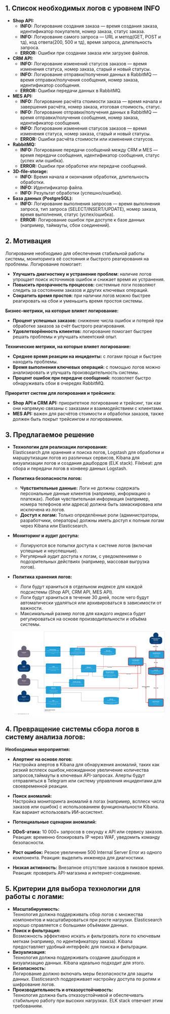 ## 1. **Список необходимых логов с уровнем INFO**
- **Shop API:**
    - **INFO:** Логирование создания заказа — время создания заказа, идентификатор покупателя, номер заказа, статус заказа.
    - **INFO:** Логирование самого запроса — URL и метод(GET, POST и тд), код ответа(200, 500 и тд), время запроса, длительность запроса. 
    - **ERROR:** Ошибки при создании заказа или загрузке файлов.
- **CRM API:**
    - **INFO:** Логирование изменений статусов заказов — время изменения статуса, номер заказа, старый и новый статусы.
    - **INFO:** Логирование отправки/получения данных в RabbitMQ — время отправки/получения сообщения, номер заказа, идентификатор сообщения.
    - **ERROR:** Ошибки передачи данных в RabbitMQ.
- **MES API:**
    - **INFO:** Логирование расчёта стоимости заказа — время начала и завершения расчёта, номер заказа, итоговая стоимость, статус.
    - **INFO:** Логирование отправки/получения данных в RabbitMQ — время отправки/получения сообщения, номер заказа, идентификатор сообщения.
    - **INFO:** Логирование изменения статусов заказов — время изменения статуса, номер заказа, старый и новый статусы.
    - **ERROR:** Ошибки расчёта стоимости или изменения статусов.
- **RabbitMQ:**
    - **INFO:** Логирование передачи сообщений между CRM и MES — время передачи сообщения, идентификатор сообщения, статус (успех или ошибка).
    - **ERROR:** Ошибки при обработке или передаче сообщений.
- **3D-file-storage:**
    - **INFO:** Время начала и окончания обработки, длительность обработки.
    - **INFO:** Идентификатор файла.
    - **INFO:** Результат обработки (успешно/ошибка).   
- **База данных (PostgreSQL):**
    - **INFO:** Логирование выполнения запросов — время выполнения запроса, тип запроса (SELECT/INSERT/UPDATE), номер заказа, время выполнения, статус (успех/ошибка).
    - **ERROR:** Логирование ошибок при доступе к базе данных (например, таймауты, сбои соединений).

## 2. **Мотивация**
Логирование необходимо для обеспечения стабильной работы системы, мониторинга её состояния и быстрого реагирования на проблемы.
Логирование помогает:
- **Улучшить диагностику и устранение проблем:** наличие логов упрощает поиск источников ошибок и снижает время их устранения.
- **Повысить прозрачность процессов:** системные логи позволяют следить за состоянием заказов и других ключевых операций.
- **Сократить время простоя:** при наличии логов можно быстрее реагировать на сбои и уменьшить время простоя системы.

**Бизнес-метрики, на которые влияет логирование:**
- **Процент успешных заказов:** снижение числа ошибок и потерей при обработке заказов за счёт быстрого реагирования.
- **Удовлетворённость клиентов:** логирование помогает быстрее решать проблемы и улучшать клиентский опыт.

**Технические метрики, на которые влияет логирование:**
- **Среднее время реакции на инциденты:** с логами проще и быстрее находить проблемы.
- **Время выполнения ключевых операций:** с помощью логов можно анализировать и улучшать производительность системы.
- **Процент ошибок при передаче сообщений:** позволяет быстро обнаруживать сбои в очередях RabbitMQ.

**Приоритет систем для логирования и трейсинга:**
- **Shop API и CRM API:** приоритетное логирование и трейсинг, так как они напрямую связаны с заказами и взаимодействием с клиентами.
- **MES API:** важен для расчётов стоимости и обработки заказов, также должен быть покрыт трейсингом и логированием.

## 3. **Предлагаемое решение**
- **Технологии для реализации логирования:**  
  Elasticsearch для хранения и поиска логов, Logstash для обработки и маршрутизации логов из различных сервисов, Kibana для визуализации логов и создания дашбордов (ELK stack). Filebeat: для сбора и передачи логов в конвеер данных Logstash.

- **Политика безопасности логов:**  
  - **Чувствительные данные:** Логи не должны содержать персональные данные клиентов (например, информацию о платежах). Любая чувствительная информация (например, номера телефонов или адреса) должна быть замаскирована или исключена из логов.  
  - **Доступ к логам:** Только определённые роли (администраторы, разработчики, операторы) должны иметь доступ к полным логам через Kibana или Elasticsearch.

- **Мониторинг и аудит доступа:**
  - Логируются все попытки доступа к системе логов (включая успешные и неуспешные).
  - Регулярный аудит доступа к логам, с уведомлениями о подозрительных действиях (например, массовая выгрузка логов).

- **Политика хранения логов:**  
  - Логи будут храниться в отдельном индексе для каждой подсистемы (Shop API, CRM API, MES API).  
  - Логи будут храниться в течение 30 дней, после чего будут автоматически удаляться или архивироваться в зависимости от важности.  
  - Максимальный размер логов для каждого индекса будет регулироваться на основе производительности и объёма системы.

  ![C4_Container_Logging](jewerly_c4_model-4th-task.png)

## 4. **Превращение системы сбора логов в систему анализа логов:**
**Необходимые мероприятия:**
- **Алертинг на основе логов:**  
  Настройка алертов в Kibana для обнаружения аномалий, таких как резкий всплеск ошибок,неожиданное увеличение количества запросов,таймауты в ключевых API-запросах. Алерты будут отправляться в Telegram или систему управления инцидентами для своевременной реакции.
- **Поиск аномалий:**  
  Настройка мониторинга аномалий в логах (например, всплеск числа заказов или ошибок) с использованием функциональности Kibana.
  Как вариант использовать ИИ-ассистент.
  
- **Потенциальные сценарии аномалий:**
 - **DDoS-атака:** 10 000+ запросов в секунду к API или сервису заказов. Реакция: временно блокировать IP через WAF, уведомить команду безопасности.
 - **Рост ошибок:** Резкое увеличение 500 Internal Server Error из одного компонента. Реакция: выделить инженера для диагностики.
 - **Низкая активность:** Внезапное отсутствие заказов в пиковое время. Реакция: проверить API-магазина и интернет-соединение.


## 5. **Критерии для выбора технологии для работы с логами:**
- **Масштабируемость:**  
  Технология должна поддерживать сбор логов с множества компонентов и масштабироваться при росте нагрузки. Elasticsearch хорошо справляется с большими объёмами данных.
- **Поиск и фильтрация:**  
  Возможность эффективно искать и фильтровать логи по ключевым меткам (например, по идентификатору заказа). Kibana предоставляет удобный интерфейс для поиска и фильтрации.
- **Визуализация:**  
  Технология должна поддерживать создание дашбордов и визуализацию данных. Kibana идеально подходит для этого.
- **Безопасность:**  
  Логирование должно включать меры безопасности для защиты данных. Elasticsearch поддерживает настройку доступа по ролям и шифрование логов.
- **Производительность и отказоустойчивость:**  
  Технология должна быть отказоустойчивой и обеспечивать стабильную работу при высоких нагрузках. ELK stack отвечает этим требованиям.